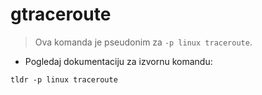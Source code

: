 # gtraceroute

> Ova komanda je pseudonim za `-p linux traceroute`.

- Pogledaj dokumentaciju za izvornu komandu:

`tldr -p linux traceroute`
